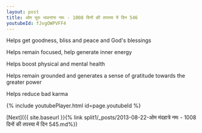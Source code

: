 ```yaml
---
layout: post
title: ओम भूतः भावनांना नमः - 1008 दिनों की तपस्या में दिन 546
youtubeId: fJvgOWPVFF4
---
```

 
 
Helps get goodness, bliss and peace and God's blessings
 
Helps remain focused, help generate inner energy 
 
Helps boost physical and mental health 
 
Helps remain grounded and generates a sense of gratitude towards the greater power 
 
Helps reduce bad karma
 
 
 
 


{% include youtubePlayer.html id=page.youtubeId %}
 
[Next]({{ site.baseurl }}{% link  split1/_posts/2013-08-22-ओम मंदहात्रे नमः - 1008 दिनों की तपस्या में दिन 545.md%})
 
